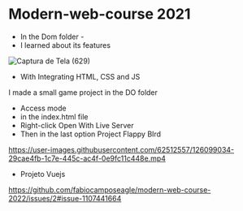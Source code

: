 # Modern-web-course 2021 

- In the Dom folder - 
- I learned about its features
 
![Captura de Tela (629)](https://user-images.githubusercontent.com/62512557/126093900-e29dcb61-e8e1-4ea7-b2d2-7936425d20f8.png)

- With Integrating HTML, CSS and JS

I made a small game project in the DO folder
- Access mode
- in the index.html file
- Right-click Open With Live Server
- Then in the last option Project Flappy BIrd

https://user-images.githubusercontent.com/62512557/126099034-29cae4fb-1c7e-445c-ac4f-0e9fc11c448e.mp4

- Projeto Vuejs

https://github.com/fabiocamposeagle/modern-web-course-2022/issues/2#issue-1107441664

